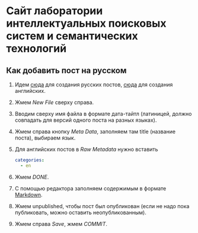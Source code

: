 # Сайт лаборатории интеллектуальных поисковых систем и семантических технологий

## Как добавить пост на русском

1. Идем [сюда](http://prose.io/#CLLKazan/issst-site/tree/master/_posts) для создания русских постов,
[cюда](http://prose.io/#CLLKazan/issst-site/tree/master/_posts/en) для создания английских.
1. Жмем *New File* сверху справа.
1. Вводим сверху имя файла в формате дата-тайтл (латиницей, должно совпадать для версий одного поста на разных языках).
1. Жмем справа кнопку *Meta Data*, заполняем там title (название поста), выбираем язык.
1. Для английских постов в *Raw Metadata* нужно вставить

   ```yaml
   categories:
     - en
   ```
1. Жмем *DONE*.
1. С помощью редактора заполняем содержимым в формате [Markdown](http://daringfireball.net/projects/markdown/basics).
1. Жмем unpublished, чтобы пост был опубликован (если не надо пока публиковать, можно оставить неопубликованным).
1. Жмем справа *Save*, жмем *COMMIT*.

